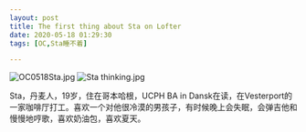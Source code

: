 ```yaml
---
layout: post
title: The first thing about Sta on Lofter
date: 2020-05-18 01:29:30
tags: [OC,Sta睡不着]

---
```

![OC0518Sta.jpg](https://i.loli.net/2020/07/16/CBMX2R8N5bx9jGH.jpg)
![Sta thinking.jpg](https://i.loli.net/2020/07/16/tGa2bp9YD6OFiQI.jpg)

Sta，丹麦人，19岁，住在哥本哈根，UCPH BA in Dansk在读，在Vesterport的一家咖啡厅打工。喜欢一个对他很冷漠的男孩子，有时候晚上会失眠，会弹吉他和慢慢地哼歌，喜欢奶油包，喜欢夏天。




